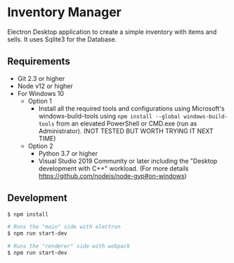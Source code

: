 # Inventory Manager
Electron Desktop application to create a simple inventory with items and sells.
It uses Sqlite3 for the Database.

## Requirements
- Git 2.3 or higher
- Node v12 or higher
- For Windows 10
  - Option 1
    - Install all the required tools and configurations using Microsoft's windows-build-tools using `npm install --global windows-build-tools` from an elevated PowerShell or CMD.exe (run as Administrator). (NOT TESTED BUT WORTH TRYING IT NEXT TIME)
  - Option 2
    - Python 3.7 or higher
    - Visual Studio 2019 Community or later including the "Desktop development with C++" workload. (For more details https://github.com/nodejs/node-gyp#on-windows)

## Development
```sh
$ npm install

# Runs the "main" side with electron
$ npm run start-dev

# Runs the "renderer" side with webpack
$ npm run start-dev
```
